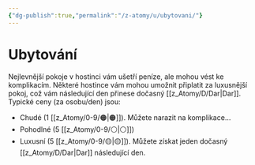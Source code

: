 ```yaml
---
{"dg-publish":true,"permalink":"/z-atomy/u/ubytovani/"}
---
```


# Ubytování
Nejlevnější pokoje v hostinci vám ušetří peníze, ale mohou vést ke komplikacím. Některé hostince vám mohou umožnit připlatit za luxusnější pokoj, což vám následující den přinese dočasný [[z_Atomy/D/Dar\|Dar]]. 
Typické ceny (za osobu/den) jsou: 
- Chudé (1 [[z_Atomy/0-9/🟠\|🟠]]). Můžete narazit na komplikace...
- Pohodlné (5 [[z_Atomy/0-9/⚪\|⚪]])
- Luxusní (5 [[z_Atomy/0-9/🟡\|🟡]]). Můžete získat jeden dočasný [[z_Atomy/D/Dar\|Dar]] následující den.